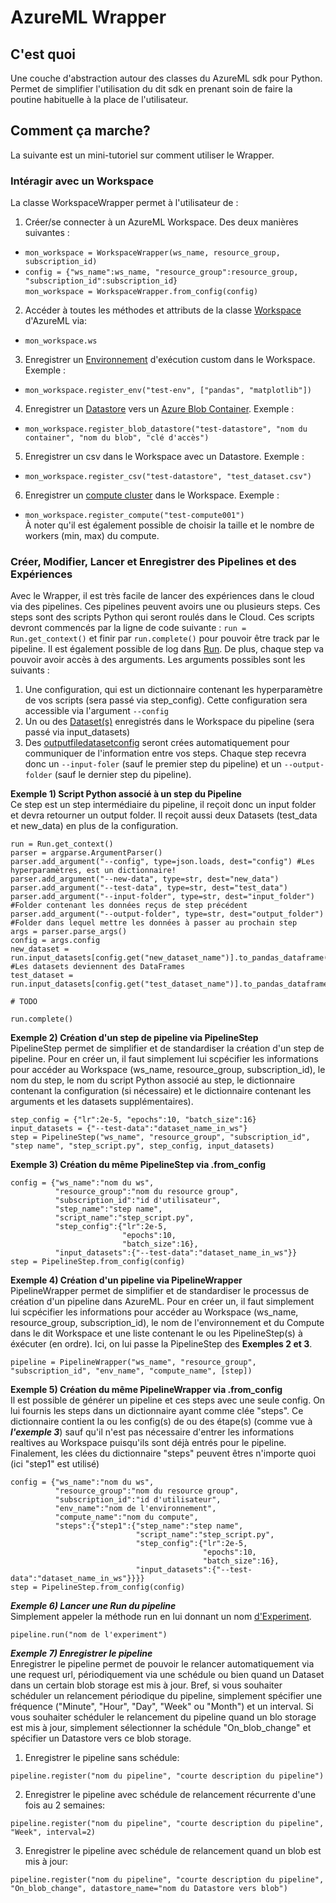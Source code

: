 # AzureML Wrapper

## C'est quoi
Une couche d'abstraction autour des classes du AzureML sdk pour Python. Permet de simplifier l'utilisation du dit sdk en prenant soin de faire la poutine habituelle à la place de l'utilisateur.

## Comment ça marche?  
La suivante est un mini-tutoriel sur comment utiliser le Wrapper.

### Intéragir avec un Workspace  
La classe WorkspaceWrapper permet à l'utilisateur de :

1. Créer/se connecter à un AzureML Workspace. Des deux manières suivantes :
  - `mon_workspace = WorkspaceWrapper(ws_name, resource_group, subscription_id)`
  - `config = {"ws_name":ws_name, "resource_group":resource_group, "subscription_id":subscription_id}`  
    `mon_workspace = WorkspaceWrapper.from_config(config)`
    
2. Accéder à toutes les méthodes et attributs de la classe [Workspace](https://docs.microsoft.com/en-us/python/api/azureml-core/azureml.core.workspace.workspace?view=azure-ml-py) d'AzureML via:
  - `mon_workspace.ws` 
 
3. Enregistrer un [Environnement](https://docs.microsoft.com/en-us/python/api/azureml-core/azureml.core.environment(class)?view=azure-ml-py) d'exécution custom dans le Workspace. Exemple :
  - `mon_workspace.register_env("test-env", ["pandas", "matplotlib"])`

4. Enregistrer un [Datastore](https://docs.microsoft.com/en-us/python/api/azureml-core/azureml.core.datastore(class)?view=azure-ml-py) vers un [Azure Blob Container](https://docs.microsoft.com/en-us/azure/storage/blobs/storage-blobs-introduction). Exemple : 
  - `mon_workspace.register_blob_datastore("test-datastore", "nom du container", "nom du blob", "clé d'accès")`

5. Enregistrer un csv dans le Workspace avec un Datastore. Exemple : 
  - `mon_workspace.register_csv("test-datastore", "test_dataset.csv")`

6. Enregistrer un [compute cluster](https://docs.microsoft.com/en-us/azure/machine-learning/how-to-create-attach-compute-cluster?tabs=python) dans le Workspace. Exemple :
  - `mon_workspace.register_compute("test-compute001")`  
  À noter qu'il est également possible de choisir la taille et le nombre de workers (min, max) du compute.
 
### Créer, Modifier, Lancer et Enregistrer des Pipelines et des Expériences   
Avec le Wrapper, il est très facile de lancer des expériences dans le cloud via des pipelines. Ces pipelines peuvent avoirs une ou plusieurs steps. Ces steps sont des scripts Python qui seront roulés dans le Cloud. Ces scripts devront commencés par la ligne de code suivante : `run = Run.get_context()` et finir par `run.complete()` pour pouvoir être track par le pipeline. Il est également possible de log dans [Run](https://docs.microsoft.com/en-us/python/api/azureml-core/azureml.core.run(class)?view=azure-ml-py). De plus, chaque step va pouvoir avoir accès à des arguments. Les arguments possibles sont les suivants : 
  1. Une configuration, qui est un dictionnaire contenant les hyperparamètre de vos scripts (sera passé via step_config). Cette configuration sera accessible via l'argument `--config`
  2. Un ou des [Dataset(s)](https://docs.microsoft.com/en-us/python/api/azureml-core/azureml.core.dataset.dataset?view=azure-ml-py) enregistrés dans le         Workspace du pipeline (sera passé via input_datasets)
  3. Des [outputfiledatasetconfig](https://docs.microsoft.com/en-us/python/api/azureml-core/azureml.data.output_dataset_config.outputfiledatasetconfig?view=azure-ml-py) seront crées automatiquement pour communiquer de l'information entre vos steps. Chaque step recevra donc un `--input-foler` (sauf le premier step du pipeline) et un `--output-folder` (sauf le dernier step du pipeline).

**Exemple 1) Script Python associé à un step du Pipeline**  
Ce step est un step intermédiaire du pipeline, il reçoit donc un input folder et devra retourner un output folder. Il reçoit aussi deux Datasets (test_data et new_data) en plus de la configuration.
```
run = Run.get_context()
parser = argparse.ArgumentParser()
parser.add_argument("--config", type=json.loads, dest="config") #Les hyperparamètres, est un dictionnaire!
parser.add_argument("--new-data", type=str, dest="new_data")
parser.add_argument("--test-data", type=str, dest="test_data")
parser.add_argument("--input-folder", type=str, dest="input_folder") #Folder contenant les données reçus de step précédent
parser.add_argument("--output-folder", type=str, dest="output_folder") #Folder dans lequel mettre les données à passer au prochain step
args = parser.parse_args()
config = args.config 
new_dataset = run.input_datasets[config.get("new_dataset_name")].to_pandas_dataframe() #Les datasets deviennent des DataFrames
test_dataset = run.input_datasets[config.get("test_dataset_name")].to_pandas_dataframe()

# TODO

run.complete()
```

**Exemple 2) Création d'un step de pipeline via PipelineStep**  
PipelineStep permet de simplifier et de standardiser la création d'un step de pipeline. Pour en créer un, il faut simplement lui scpécifier les informations pour accéder au Workspace (ws_name, resource_group, subscription_id), le nom du step, le nom du script Python associé au step, le dictionnaire contenant la configuration (si nécessaire) et le dictionnaire contenant les arguments et les datasets supplémentaires).

```
step_config = {"lr":2e-5, "epochs":10, "batch_size":16}
input_datasets = {"--test-data":"dataset_name_in_ws"}
step = PipelineStep("ws_name", "resource_group", "subscription_id", "step name", "step_script.py", step_config, input_datasets)
```

**Exemple 3) Création du même PipelineStep via .from_config**  
```
config = {"ws_name":"nom du ws",
          "resource_group":"nom du resource group",
          "subscription_id":"id d'utilisateur",
          "step_name":"step name",
          "script_name":"step_script.py",
          "step_config":{"lr":2e-5, 
                         "epochs":10, 
                         "batch_size":16},
          "input_datasets":{"--test-data":"dataset_name_in_ws"}}
step = PipelineStep.from_config(config)
```

**Exemple 4) Création d'un pipeline via PipelineWrapper**  
PipelineWrapper permet de simplifier et de standardiser le processus de création d'un pipeline dans AzureML. Pour en créer un, il faut simplement lui scpécifier les informations pour accéder au Workspace (ws_name, resource_group, subscription_id), le nom de l'environnement et du Compute dans le dit Workspace et une liste contenant le ou les PipelineStep(s) à éxécuter (en ordre). Ici, on lui passe la PipelineStep des **Exemples 2 et 3**.

```
pipeline = PipelineWrapper("ws_name", "resource_group", "subscription_id", "env_name", "compute_name", [step])
```

**Exemple 5) Création du même PipelineWrapper via .from_config**  
Il est possible de générer un pipeline et ces steps avec une seule config. On lui fournis les steps dans un dictionnaire ayant comme clée "steps". Ce dictionnaire contient la ou les config(s) de ou des étape(s) (comme vue à ***l'exemple 3***) sauf qu'il n'est pas nécessaire d'entrer les informations realtives au Workspace puisqu'ils sont déjà entrés pour le pipeline. Finalement, les clées du dictionnaire "steps" peuvent êtres n'importe quoi (ici "step1" est utilisé)

```
config = {"ws_name":"nom du ws",
          "resource_group":"nom du resource group",
          "subscription_id":"id d'utilisateur",
          "env_name":"nom de l'environnement",
          "compute_name":"nom du compute",
          "steps":{"step1":{"step_name":"step name",
                            "script_name":"step_script.py",
                            "step_config":{"lr":2e-5, 
                                           "epochs":10, 
                                           "batch_size":16},
                            "input_datasets":{"--test-data":"dataset_name_in_ws"}}}}
step = PipelineStep.from_config(config)
```

***Exemple 6) Lancer une Run du pipeline***  
Simplement appeler la méthode run en lui donnant un nom [d'Experiment](https://docs.microsoft.com/en-us/python/api/azureml-core/azureml.core.experiment.experiment?view=azure-ml-py).

```
pipeline.run("nom de l'experiment")
```

***Exemple 7) Enregistrer le pipeline***  
Enregistrer le pipeline permet de pouvoir le relancer automatiquement via une request url, périodiquement via une schédule ou bien quand un Dataset dans un certain blob storage est mis à jour. Bref, si vous souhaiter schéduler un relancement périodique du pipeline, simplement spécifier une fréquence ("Minute", "Hour", "Day", "Week" ou "Month") et un interval. Si vous souhaiter schéduler le relancement du pipeline quand un blo storage est mis à jour, simplement sélectionner la schédule "On_blob_change" et spécifier un Datastore vers ce blob storage.

1) Enregistrer le pipeline sans schédule:    
```
pipeline.register("nom du pipeline", "courte description du pipeline")  
```

2) Enregistrer le pipeline avec schédule de relancement récurrente d'une fois au 2 semaines:  
```
pipeline.register("nom du pipeline", "courte description du pipeline", "Week", interval=2)  
```

3) Enregistrer le pipeline avec schédule de relancement quand un blob est mis à jour:  
```
pipeline.register("nom du pipeline", "courte description du pipeline", "On_blob_change", datastore_name="nom du Datastore vers blob")  
```
